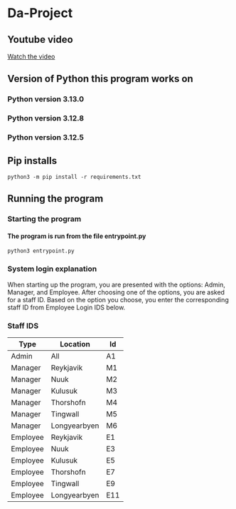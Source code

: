 # Da-Project

## Youtube video
[Watch the video](https://youtu.be/qyBIQkVQ39g)

## Version of Python this program works on
### Python version 3.13.0 
### Python version 3.12.8 
### Python version 3.12.5 

## Pip installs 
`python3 -m pip install -r requirements.txt`

## Running the program
### Starting the program
#### The program is run from the file entrypoint.py
`python3 entrypoint.py`

### System login explanation  
When starting up the program, you are presented with the options: Admin, Manager, and Employee. After choosing one of the options, you are asked for a staff ID.
Based on the option you choose, you enter the corresponding staff ID from Employee Login IDS below. 

### Staff IDS
| Type | Location | Id |
|-|-|-|
|Admin | All | A1 |
|Manager | Reykjavik | M1 |
|Manager | Nuuk | M2 |
|Manager | Kulusuk | M3 |
|Manager | Thorshofn | M4 |
|Manager | Tingwall | M5 |
|Manager | Longyearbyen | M6 |
|Employee | Reykjavik | E1 |
|Employee | Nuuk | E3 |
|Employee | Kulusuk | E5 |
|Employee | Thorshofn | E7 |
|Employee | Tingwall | E9 |
|Employee | Longyearbyen | E11 |
